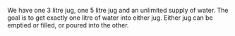 We have one 3 litre jug, one 5 litre jug and an unlimited 
supply of water. The goal is to get exactly one litre of water into either jug. Either jug can 
be emptied or filled, or poured into the other.
